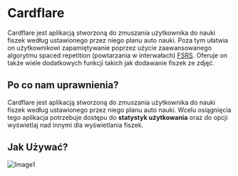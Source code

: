 # Cardflare

Cardflare jest aplikacją stworzoną do zmuszania użytkownika do nauki fiszek według ustawionego przez niego planu auto nauki. Poza tym ułatwia on użytkownikowi zapamiętywanie poprzez użycie zaawansowanego algorytmu spaced repetition (powtarzania w interwałach) [FSRS](https://github.com/open-spaced-repetition/py-fsrs). Oferuje on także wiele dodatkowych funkcji takich jak dodawanie fiszek ze zdjęć.

## Po co nam uprawnienia?
Cardflare jest aplikacją stworzoną do zmuszania użytkownika do nauki fiszek według ustawionego przez niego planu auto nauki. Wcelu osiągnięcia tego aplikacja potrzebuje dostępu do **statystyk użytkowania** oraz do opcji wyświetlaj nad innymi dla wyświetlania fiszek.

## Jak Używać?
![Image1](https://assets/images/Tutorial/Screenshot_20250514_205136_CardFlare.jpg)
